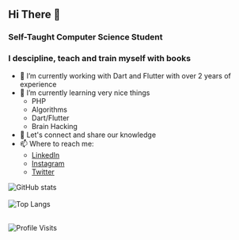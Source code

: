 
<!--
**MarceloJSCesar/MarceloJSCesar** is a ✨ _special_ ✨ repository because its `README.md` (this file) appears on your GitHub profile.

Here are some ideas to get you started:

- 🔭 I’m currently working on ...
- 🌱 I’m currently learning ...
- 👯 I’m looking to collaborate on ...
- 🤔 I’m looking for help with ...
- 💬 Ask me about ...
- 📫 How to reach me: ...
- 😄 Pronouns: ...
- ⚡ Fun fact: ...
-->

## Hi There 👋
### Self-Taught Computer Science Student

### I descipline, teach and train myself with books

- 🔭 I’m currently working with Dart and Flutter with over 2 years of experience
- 🌱 I’m currently learning very nice things
  - PHP
  - Algorithms
  - Dart/Flutter
  - Brain Hacking
- 💬 Let's connect and share our knowledge
- 📫 Where to reach me: 
  - [LinkedIn](www.linkedin.com/in/marcelo-cesar-se)
  - [Instagram](https://www.instagram.com/d__jordan_/)
  - [Twitter](https://twitter.com/MarceloCesarSE) <br>
  

![GitHub stats](https://github-readme-stats.vercel.app/api?username=marcelojscesar&show_icons=true&theme=dracula&hide=prs,contribs) <br> <br>
![Top Langs](https://github-readme-stats.vercel.app/api/top-langs/?username=marcelojscesar&&layout=compact&hide=tex) <br> <br>

![Profile Visits](https://gpvc.arturio.dev/MarceloJSCesar)
